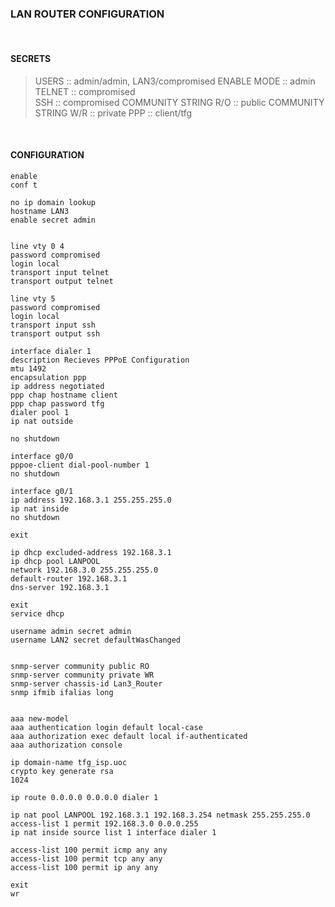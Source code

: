 ### LAN ROUTER CONFIGURATION

&nbsp; 

#### SECRETS  

> USERS                 :: admin/admin, LAN3/compromised
> ENABLE MODE           :: admin
> TELNET                :: compromised  
> SSH                   :: compromised 
> COMMUNITY STRING R/O  :: public
> COMMUNITY STRING W/R  :: private
> PPP                   :: client/tfg
  
&nbsp;  

#### CONFIGURATION 
  
```
enable
conf t

no ip domain lookup
hostname LAN3
enable secret admin


line vty 0 4
password compromised
login local
transport input telnet
transport output telnet

line vty 5
password compromised
login local
transport input ssh
transport output ssh

interface dialer 1
description Recieves PPPoE Configuration
mtu 1492
encapsulation ppp
ip address negotiated 
ppp chap hostname client
ppp chap password tfg
dialer pool 1
ip nat outside

no shutdown

interface g0/0
pppoe-client dial-pool-number 1
no shutdown

interface g0/1
ip address 192.168.3.1 255.255.255.0
ip nat inside
no shutdown

exit

ip dhcp excluded-address 192.168.3.1
ip dhcp pool LANPOOL
network 192.168.3.0 255.255.255.0
default-router 192.168.3.1
dns-server 192.168.3.1

exit
service dhcp

username admin secret admin
username LAN2 secret defaultWasChanged


snmp-server community public RO
snmp-server community private WR
snmp-server chassis-id Lan3_Router
snmp ifmib ifalias long


aaa new-model
aaa authentication login default local-case
aaa authorization exec default local if-authenticated
aaa authorization console

ip domain-name tfg_isp.uoc
crypto key generate rsa
1024

ip route 0.0.0.0 0.0.0.0 dialer 1

ip nat pool LANPOOL 192.168.3.1 192.168.3.254 netmask 255.255.255.0
access-list 1 permit 192.168.3.0 0.0.0.255
ip nat inside source list 1 interface dialer 1

access-list 100 permit icmp any any
access-list 100 permit tcp any any
access-list 100 permit ip any any

exit
wr
```
